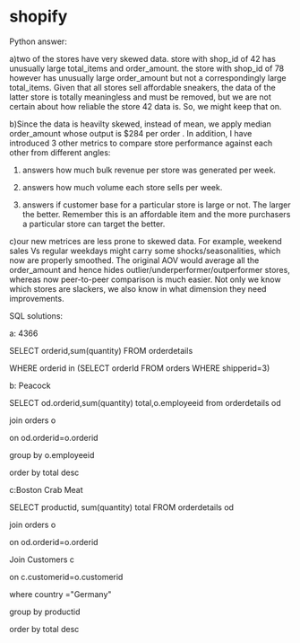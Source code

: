 # shopify


Python answer:

a)two of the stores have very skewed data. store with shop_id of 42 has unusually large total_items and order_amount. the store
with shop_id of 78 however has unusually large order_amount but not a correspondingly large total_items. Given that all stores sell
affordable sneakers, the data of the latter store is totally meaningless and must be removed, but we are not certain about how 
reliable the store 42 data is. So, we might keep that on.

b)Since the data is heavilty skewed, instead of mean, we apply median order_amount whose output is $284 per order . In addition, I have introduced 3 other metrics
to compare store performance against each other from different angles:

1) answers how much bulk revenue per store was generated per week. 

2) answers how much volume each store sells per week.

3) answers if customer base for a particular store is large or not. The larger the better. Remember this is an affordable item and
the more purchasers a particular store can target the better. 

c)our new metrices are less prone to skewed data. For example, weekend sales Vs regular weekdays might carry some shocks/seasonalities,
which now are properly smoothed. The original AOV would average all the order_amount and hence hides outlier/underperformer/outperformer stores,
whereas now peer-to-peer comparison is much easier. Not only we know which stores are slackers, we also know in what dimension they need improvements.

SQL solutions:

a: 4366

SELECT orderid,sum(quantity) FROM orderdetails

WHERE orderid in (SELECT orderId FROM orders WHERE shipperid=3)


b: Peacock


SELECT od.orderid,sum(quantity) total,o.employeeid from orderdetails od

join orders o

on od.orderid=o.orderid

group by o.employeeid

order by total desc



c:Boston Crab Meat


SELECT productid, sum(quantity) total FROM  orderdetails od

join orders o

on od.orderid=o.orderid

Join Customers c

on c.customerid=o.customerid

where country ="Germany"

group by productid

order by total desc
